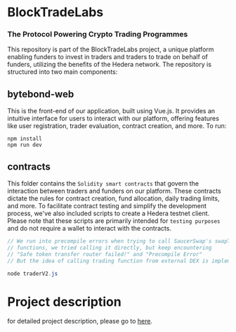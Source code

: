 # BlockTradeLabs
### The Protocol Powering Crypto Trading Programmes
This repository is part of the BlockTradeLabs project, a unique platform enabling funders to invest in traders and traders to trade on behalf of funders, utilizing the benefits of the Hedera network.
The repository is structured into two main components:
## bytebond-web
This is the front-end of our application, built using Vue.js. It provides an intuitive interface for users to interact with our platform, offering features like user registration, trader evaluation, contract creation, and more. 
To run:
```
npm install
npm run dev
```
## contracts
This folder contains the ``Solidity smart contracts`` that govern the interaction between traders and funders on our platform. These contracts dictate the rules for contract creation, fund allocation, daily trading limits, and more. To facilitate contract testing and simplify the development process, we've also included scripts to create a Hedera testnet client. Please note that these scripts are primarily intended for ``testing purposes`` and do not require a wallet to interact with the contracts.

```cs
// We run into precompile errors when trying to call SaucerSwap's swapTokensForExactTokens
// functions, we tried calling it directly, but keep encountering 
// "Safe token transfer router failed!" and "Precompile Error"
// But the idea of calling trading function from external DEX is implemented

node traderV2.js
```

# Project description
for detailed project description, please go to [here](https://coda.io/d/Beyond-Hackathon-2023_dx-yAxuqkGF/Submission_suGNC#_luqMt).
